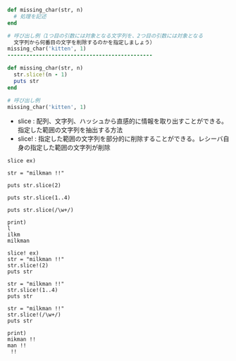 ```ruby

def missing_char(str, n)
  # 処理を記述
end

# 呼び出し例（1つ目の引数には対象となる文字列を、2つ目の引数には対象となる
  文字列から何番目の文字を削除するのかを指定しましょう）
missing_char('kitten', 1)
----------------------------------------------

def missing_char(str, n)
  str.slice!(n - 1)
  puts str
end

# 呼び出し例
missing_char('kitten', 1)

```

+ slice : 配列、文字列、ハッシュから直感的に情報を取り出すことができる。指定した範囲の文字列を抽出する方法
+ slice! : 指定した範囲の文字列を部分的に削除することができる。レシーバ自身の指定した範囲の文字列が削除


```
slice ex)

str = "milkman !!"
 
puts str.slice(2)
 
puts str.slice(1..4)
 
puts str.slice(/\w+/)

print)
l
ilkm
milkman

```

```
slice! ex)
str = "milkman !!"
str.slice!(2)
puts str
 
str = "milkman !!"
str.slice!(1..4)
puts str
 
str = "milkman !!"
str.slice!(/\w+/)
puts str

print)
mikman !!
man !!
 !!
```

